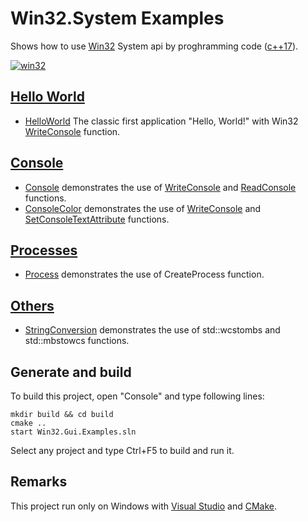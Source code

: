 
# Win32.System Examples

Shows how to use [Win32](https://learn.microsoft.com/en-us/windows/win32/api/) System api by proghramming code ([c++17](https://en.cppreference.com/w/)).

[![win32](../docs/Pictures/win32_header.png)](https://gammasoft71.wixsite.com/gammasoft/win32)

## [Hello World](HelloWorlds/README.md)

* [HelloWorld](HelloWorlds/HelloWorld/README.md) The classic first application "Hello, World!" with Win32 [WriteConsole](https://learn.microsoft.com/windows/console/writeconsole) function.

## [Console](Console/README.md)

* [Console](Console/Console/README.md) demonstrates the use of [WriteConsole](https://learn.microsoft.com/windows/console/writeconsole) and [ReadConsole](https://learn.microsoft.com/windows/console/readconsole) functions.
* [ConsoleColor](Console/ConsoleColor/README.md) demonstrates the use of [WriteConsole](https://learn.microsoft.com/windows/console/writeconsole) and [SetConsoleTextAttribute](https://learn.microsoft.com/windows/console/setconsoletextattribute) functions.

## [Processes](Processes/README.md)

* [Process](Processes/Process/README.md) demonstrates the use of CreateProcess function.

## [Others](Others/README.md)

* [StringConversion](Others/StringConversion/README.md) demonstrates the use of std::wcstombs and std::mbstowcs functions.

## Generate and build

To build this project, open "Console" and type following lines:

``` shell
mkdir build && cd build
cmake .. 
start Win32.Gui.Examples.sln
```

Select any project and type Ctrl+F5 to build and run it.

## Remarks

This project run only on Windows with [Visual Studio](https://www.visualstudio.com) and [CMake](https://cmake.org).
